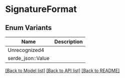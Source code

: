 # SignatureFormat

## Enum Variants

| Name | Description |
|---- | -----|
| Unrecognized4 |  |
| serde_json::Value |  |

[[Back to Model list]](../README.md#documentation-for-models) [[Back to API list]](../README.md#documentation-for-api-endpoints) [[Back to README]](../README.md)


